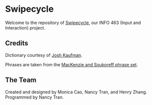 # Swipecycle

Welcome to the repository of [Swipecycle](https://nhvtran.github.io/info463-project/), our INFO 463 (Input and Interaction) project.

## Credits

Dictionary courtesy of [Josh Kaufman](https://github.com/first20hours/google-10000-english).

Phrases are taken from the [MacKenzie and Soukoreff phrase set](http://www.yorku.ca/mack/chi03b.html).

## The Team

Created and designed by Monica Cao, Nancy Tran, and Henry Zhang.
Programmed by Nancy Tran.